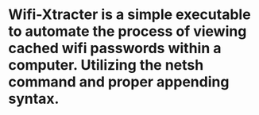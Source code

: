 # Wifi-Xtracter is a simple executable to automate the process of viewing cached wifi passwords within a computer. Utilizing the netsh command and proper appending syntax. 
